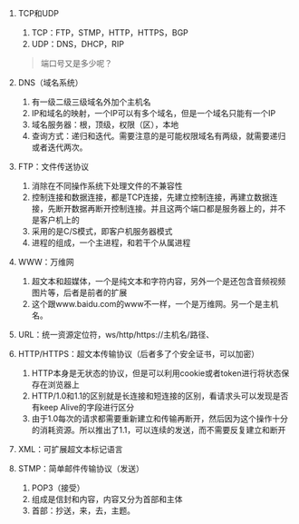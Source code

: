 1.   TCP和UDP

     1.   TCP：FTP，STMP，HTTP，HTTPS，BGP
     2.   UDP：DNS，DHCP，RIP

     >   端口号又是多少呢？

2.   DNS（域名系统）

     1.   有一级二级三级域名外加个主机名
     2.   IP和域名的映射，一个IP可以有多个域名，但是一个域名只能有一个IP
     3.   域名服务器：根，顶级，权限（区），本地
     4.   查询方式：递归和迭代。需要注意的是可能权限域名有两级，就需要递归或者迭代两次。

3.   FTP：文件传送协议

     1.   消除在不同操作系统下处理文件的不兼容性
     2.   控制连接和数据连接，都是TCP连接，先建立控制连接，再建立数据连接，先断开数据再断开控制连接。并且这两个端口都是服务器上的，并不是客户机上的
     3.   采用的是C/S模式，即客户机服务器模式
     4.   进程的组成，一个主进程，和若干个从属进程

4.   WWW：万维网

     1.   超文本和超媒体，一个是纯文本和字符内容，另外一个是还包含音频视频图片等，后者是前者的扩展
     2.   这个跟www.baidu.com的www不一样，一个是万维网。另一个是主机名。

5.   URL：统一资源定位符，ws/http/https://主机名/路径、

6.   HTTP/HTTPS：超文本传输协议（后者多了个安全证书，可以加密）

     1.   HTTP本身是无状态的协议，但是可以利用cookie或者token进行将状态保存在浏览器上
     2.   HTTP/1.0和1.1的区别就是长连接和短连接的区别，看请求头可以发现是否有keep Alive的字段进行区分
     3.   由于1.0每次的请求都需要重新建立和传输再断开，然后因为这个操作十分的消耗资源。所以推出了1.1，可以连续的发送，而不需要反复建立和断开

7.   XML：可扩展超文本标记语言

8.   STMP：简单邮件传输协议（发送）

     1.   POP3（接受）
     2.   组成是信封和内容，内容又分为首部和主体
     3.   首部：抄送，来，去，主题。
